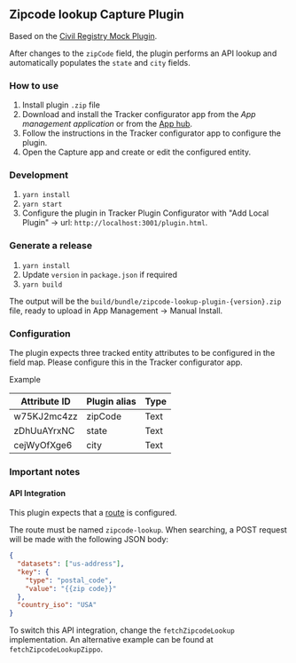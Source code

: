 ## Zipcode lookup Capture Plugin

Based on the [Civil Registry Mock Plugin](https://github.com/eirikhaugstulen/civil-registry-plugin/).

After changes to the `zipCode` field, the plugin performs an API lookup and automatically populates the `state` and `city` fields.

### How to use

1. Install plugin `.zip` file
2. Download and install the Tracker configurator app from the _App management application_ or from the [App hub](https://apps.dhis2.org/app/85d156b7-6e3f-43f0-be57-395449393f7d).
3. Follow the instructions in the Tracker configurator app to configure the plugin.
4. Open the Capture app and create or edit the configured entity.

### Development

1. `yarn install`
2. `yarn start`
3. Configure the plugin in Tracker Plugin Configurator with "Add Local Plugin" -> url: `http://localhost:3001/plugin.html`.

### Generate a release

1. `yarn install`
2. Update `version` in `package.json` if required
3. `yarn build`

The output will be the `build/bundle/zipcode-lookup-plugin-{version}.zip` file, ready to upload in App Management -> Manual Install.

### Configuration

The plugin expects three tracked entity attributes to be configured in the field map. Please configure this in the Tracker configurator app.

Example

| Attribute ID | Plugin alias | Type |
| ------------ | ------------ | ---- |
| w75KJ2mc4zz  | zipCode      | Text |
| zDhUuAYrxNC  | state        | Text |
| cejWyOfXge6  | city         | Text |

### Important notes

#### API Integration

This plugin expects that a [route](https://docs.dhis2.org/en/develop/using-the-api/dhis-core-version-241/route.html) is configured.

The route must be named `zipcode-lookup`. When searching, a POST request will be made with the following JSON body:

```json
{
  "datasets": ["us-address"],
  "key": {
    "type": "postal_code",
    "value": "{{zip code}}"
  },
  "country_iso": "USA"
}
```

To switch this API integration, change the `fetchZipcodeLookup` implementation. An alternative example can be found at `fetchZipcodeLookupZippo`.
